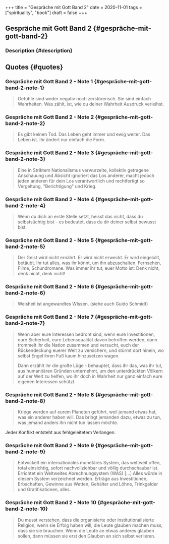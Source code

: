 +++
title = "Gespräche mit Gott Band 2"
date = 2020-11-01
tags = ["spirituality", "book"]
draft = false
+++

## Gespräche mit Gott Band 2 {#gespräche-mit-gott-band-2}


### Description {#description}


## Quotes {#quotes}


### Gespräche mit Gott Band 2 - Note 1 {#gespräche-mit-gott-band-2-note-1}

> Gefühle sind weder negativ noch zerstörerisch. Sie sind einfach Wahrheiten. Was zählt, ist, wie du deiner Wahrheit Ausdruck verleihst.


### Gespräche mit Gott Band 2 - Note 2 {#gespräche-mit-gott-band-2-note-2}

> Es gibt keinen Tod. Das Leben geht immer und ewig weiter. Das Leben ist. Ihr ändert nur einfach die Form.


### Gespräche mit Gott Band 2 - Note 3 {#gespräche-mit-gott-band-2-note-3}

> Eine in Striktem Nationalismus verwurzelte, kollektiv getragene Anschauung und Absicht ignoriert das Los anderer, macht jedoch jeden anderen für dein Los verantwortlich und rechtfertigt so Vergeltung, "Berichtigung" und Krieg.


### Gespräche mit Gott Band 2 - Note 4 {#gespräche-mit-gott-band-2-note-4}

> Wenn du dich an erste Stelle setzt, heisst das nicht, dass du selbstsüchtig bist - es bedeutet, dass du dir deiner selbst bewusst bist.


### Gespräche mit Gott Band 2 - Note 5 {#gespräche-mit-gott-band-2-note-5}

> Der Geist wird nicht ernährt. Er wird nicht erweckt. Er wird eingelullt, betäubt. Ihr tut alles, was ihr könnt, um ihn abzuschalten. Fernsehen, Filme, Schundromane. Was immer ihr tut, euer Motto ist: Denk nicht, denk nicht, denk nicht!


### Gespräche mit Gott Band 2 - Note 6 {#gespräche-mit-gott-band-2-note-6}

> Weisheit ist angewandtes WIssen. (siehe auch Guido Schmidt)


### Gespräche mit Gott Band 2 - Note 7 {#gespräche-mit-gott-band-2-note-7}

> Wenn aber eure Interessen bedroht sind, wenn eure Investitionen, eure Sicherheit, eure Lebensqualität davon betroffen werden, dann trommelt ihr die Nation zusammen und versucht, euch der Rückendeckung euerer Welt zu versichern, und stürmt dort hinein, wo selbst Engel ihren Fuß kaum hinzusetzen wagen.
>
> Dann erzählt ihr die große Lüge - behauptet, dass ihr das, was ihr tut, aus humanitären Gründen unternehmt, um den unterdrückten Völkern auf der Welt zu helfen, wo ihr doch in Wahrheit nur ganz einfach eure eigenen Interessen schützt.


### Gespräche mit Gott Band 2 - Note 8 {#gespräche-mit-gott-band-2-note-8}

> Kriege werden auf eurem Planeten geführt, weil jemand etwas hat, was ein anderer haben will. Das bringt jemanden dazu, etwas zu tun, was jemand anders ihn nicht tun lassen möchte.

Jeder Konflikt entsteht aus fehlgeleitetem Verlangen.


### Gespräche mit Gott Band 2 - Note 9 {#gespräche-mit-gott-band-2-note-9}

> Entwickelt ein internationales monetäres System, das weltweit offen, total einsichtig, sofort nachvollziehbar und völlig durchschaubar ist. Errichtet ein Weltweites Abrechnungsystem (WAS) [...] Alles würde in diesem System verzeichnet werden. Erträge aus Investitionen, Erbschaften, Gewinne aus Wetten, Gehälter und Löhne, Trinkgelder und Gratifikationen, alles.


### Gespräche mit Gott Band 2 - Note 10 {#gespräche-mit-gott-band-2-note-10}

> Du musst verstehen, dass die organisierte oder institutionalisierte Religion, wenn sie Erfolg haben will, die Leute glauben machen muss, dass sie sie brauchen. Wenn die Leute an etwas anderes glauben sollen, dann müssen sie erst den Glauben an sich selbst verlieren.
